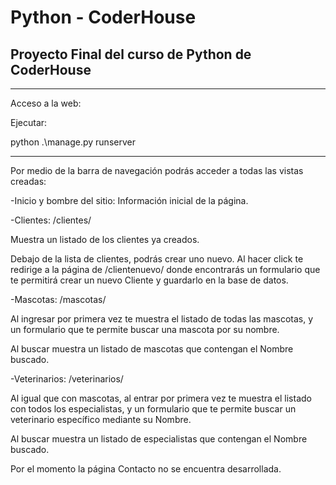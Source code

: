 # Python - CoderHouse
## Proyecto Final del curso de Python de CoderHouse

---
Acceso a la web:

Ejecutar: 

python .\manage.py runserver

---

Por medio de la barra de navegación podrás acceder a todas las vistas creadas:



-Inicio y bombre del sitio: Información inicial de la página.


-Clientes: /clientes/

Muestra un listado de los clientes ya creados.

Debajo de la lista de clientes, podrás crear uno nuevo. 
Al hacer click te redirige a la página de /clientenuevo/ donde encontrarás un formulario que te permitirá crear un nuevo Cliente y guardarlo en la base de datos.


-Mascotas: /mascotas/

Al ingresar por primera vez te muestra el listado de todas las mascotas, y un formulario que te permite buscar una mascota por su nombre.

Al buscar muestra un listado de mascotas que contengan el Nombre buscado.



-Veterinarios: /veterinarios/

Al igual que con mascotas, al entrar por primera vez te muestra el listado con todos los especialistas, y un formulario que te permite buscar un veterinario específico mediante su Nombre. 

Al buscar muestra un listado de especialistas que contengan el Nombre buscado.



Por el momento la página Contacto no se encuentra desarrollada.

